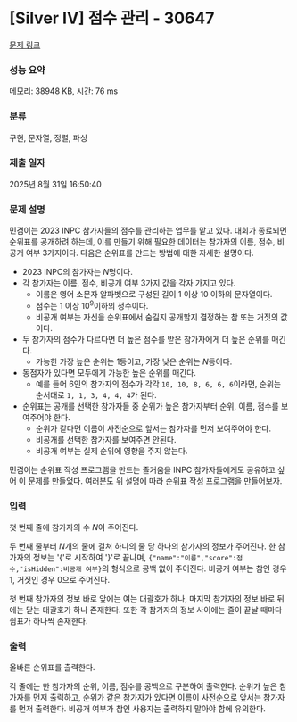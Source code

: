 # [Silver IV] 점수 관리 - 30647 

[문제 링크](https://www.acmicpc.net/problem/30647) 

### 성능 요약

메모리: 38948 KB, 시간: 76 ms

### 분류

구현, 문자열, 정렬, 파싱

### 제출 일자

2025년 8월 31일 16:50:40

### 문제 설명

<p>민겸이는 2023 INPC 참가자들의 점수를 관리하는 업무를 맡고 있다. 대회가 종료되면 순위표를 공개하려 하는데, 이를 만들기 위해 필요한 데이터는 참가자의 이름, 점수, 비공개 여부 3가지이다. 다음은 순위표를 만드는 방법에 대한 자세한 설명이다.</p>

<ul>
	<li>2023 INPC의 참가자는 <em>N</em>명이다.</li>
	<li>각 참가자는 이름, 점수, 비공개 여부 3가지 값을 각자 가지고 있다.
	<ul>
		<li>이름은 영어 소문자 알파벳으로 구성된 길이 1 이상 10 이하의 문자열이다.</li>
		<li>점수는 1 이상 10<sup>9</sup>이하의 정수이다.</li>
		<li>비공개 여부는 자신을 순위표에서 숨길지 공개할지 결정하는 참 또는 거짓의 값이다.</li>
	</ul>
	</li>
	<li>두 참가자의 점수가 다르다면 더 높은 점수를 받은 참가자에게 더 높은 순위를 매긴다.
	<ul>
		<li>가능한 가장 높은 순위는 1등이고, 가장 낮은 순위는 <em>N</em>등이다.</li>
	</ul>
	</li>
	<li>동점자가 있다면 모두에게 가능한 높은 순위를 매긴다.
	<ul>
		<li>예를 들어 6인의 참가자의 점수가 각각 <code>10, 10, 8, 6, 6, 6</code>이라면, 순위는 순서대로 <code>1, 1, 3, 4, 4, 4</code>가 된다.</li>
	</ul>
	</li>
	<li>순위표는 공개를 선택한 참가자들 중 순위가 높은 참가자부터 순위, 이름, 점수를 보여주어야 한다.
	<ul>
		<li>순위가 같다면 이름이 사전순으로 앞서는 참가자를 먼저 보여주어야 한다.</li>
		<li>비공개를 선택한 참가자를 보여주면 안된다.</li>
		<li>비공개 여부는 실제 순위에 영향을 주지 않는다.</li>
	</ul>
	</li>
</ul>

<p>민겸이는 순위표 작성 프로그램을 만드는 즐거움을 INPC 참가자들에게도 공유하고 싶어 이 문제를 만들었다. 여러분도 위 설명에 따라 순위표 작성 프로그램을 만들어보자.</p>

### 입력 

 <p>첫 번째 줄에 참가자의 수 <em>N</em>이 주어진다.</p>

<p>두 번째 줄부터 <em>N</em>개의 줄에 걸쳐 하나의 줄 당 하나의 참가자의 정보가 주어진다. 한 참가자의 정보는 '{'로 시작하여 '}'로 끝나며, <code>{"name":"이름","score":점수,"isHidden":비공개 여부}</code>의 형식으로 공백 없이 주어진다. 비공개 여부는 참인 경우 1, 거짓인 경우 0으로 주어진다.</p>

<p>첫 번째 참가자의 정보 바로 앞에는 여는 대괄호가 하나, 마지막 참가자의 정보 바로 뒤에는 닫는 대괄호가 하나 존재한다. 또한 각 참가자의 정보 사이에는 줄이 끝날 때마다 쉼표가 하나씩 존재한다.</p>

### 출력 

 <p>올바른 순위표를 출력한다.</p>

<p>각 줄에는 한 참가자의 순위, 이름, 점수를 공백으로 구분하여 출력한다. 순위가 높은 참가자를 먼저 출력하고, 순위가 같은 참가자가 있다면 이름이 사전순으로 앞서는 참가자를 먼저 출력한다. 비공개 여부가 참인 사용자는 출력하지 말아야 함에 유의한다.</p>


